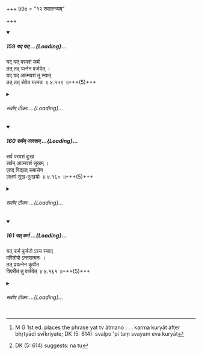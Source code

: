 +++
title = "१२ स्वातन्त्र्यम्"

+++

<div class="js_include" includetitle="true" newlevelforh1="5" unfilled url="/kalpAntaram/smRtiH/manuH/vishvAsa-prastutiH/04/159_yad_yat.md">
<details open><summary><h5>159 यद् यत् ...{Loading}...</h5></summary>


यद् यत् परवशं कर्म  
तत् तद् यत्नेन वर्जयेत् ।  
यद् यद् आत्मवशं तु स्यात्  
तत् तत् सेवेत यत्नतः  ॥ ४.१५९ ॥+++(5)+++  
</details>
</div>
<div class="js_include collapsed" newlevelforh1="6" title="सर्वाष् टीकाः" unfilled url="/kalpAntaram/smRtiH/manuH/sarvASh_TIkAH/04/159_yad_yat.md">
<details><summary><h6>सर्वाष् टीकाः ...{Loading}...</h6></summary>
<details><summary>गङ्गानथ-मूलानुवादः</summary>

He shall carefully avoid every such act as is dependent upon others; such acts as are dependent upon himself, every one of these he shall eagerly pursue.—(159)
</details>
<details><summary>मेधातिथिः</summary>

यत् परप्रार्थनया स्वपरहितादि क्रियते तत् **परवशं** वर्ज्यते, न तु यद् वृत्तिसाध्यम् आर्त्विज्यादि । तद् धि **स्ववशम्** एव । तद्विषयकम् एव भृत्यादि स्वीक्रियते । न चानेन परवशम् अपि दीक्षितस्य निषिध्यते, स्मृत्या श्रुतिं बाधितुम् अन्याय्यत्वात्, उक्ते च विषये सावकाशत्वात् स्मृतेः । यत् त्व् आत्मनो वश्यम्, स्वल्पया धनमात्रया परोपकारः स्वल्पो ऽपि, स्वयं तत् कर्म कुर्यत्[^२२२] । नित्यकर्मासंपत्तौ कुटुम्बोपयोगिनि धने ऽसति कर्तव्यैव याच्ञा, उपायान्तराभावे । किं तु[^२२३] "विशेषतो यक्ष्ये", "विशेषतो दास्ये" इति । सत्यां कस्यांचिद् धनमात्रायां संतोषपरेण भवितव्यम् इत्य् एवम् अस्य तात्पर्यम् ॥ ४.१५९ ॥


[^२२३]:
     DK (5: 614) suggests: na tu


[^२२२]:
     M G 1st ed. places the phrase yat tv ātmano . . . karma kuryāt after bhṛtyādi svīkriyate; DK (5: 614): svalpo 'pi taṃ svayam eva kuryāt
</details>
<details><summary>गङ्गानथ-भाष्यानुवादः</summary>

An act, securing a benefit for others by requesting other (wealthy)
persons, is what is spoken of as ‘*dependent upon others*;’ and this has
to be avoided; and not such acts as are dependent upon one’s own
conduct; such, *e.g*., as *straightforwardness*, and the like; because
these are entirely under one’s own control; in fact, it is in view of
this that the man accepts payment for services rendered.

This text is not meant to forbid all those acts that are done for the
Initiated Sacrificer by the Priests in return for payment, and are, in
that sense ‘dependent on others.’ This cannot be the sense, because the
Smṛti could not set aside what has been ordained by the Śruti (such as
the Sacrificial acts are); specially as room for the application of the
Smṛti-rule (contained in the present text) is available in the case of
the acts mentioned before.

What is dependent upon oneself,—*e* .*g*., the helping of others with
small amounts of money, and so forth—should always be done.

In the event of one’s inability to perfom (perform?) one’s obligatory
duties, and in the event also of one’s not possessing wealth enough for
the maintaining of one’s family, one must have recourse to begging;
specially when one has no other means available. But when the man
himself possesses some little wealth, he shall remain contented, and
shall not crave for more, with a view to performing costlier sacrifices,
or making richer presents, and so forth. Such is the sense of the
verse.—(159)
</details>
<details><summary>गङ्गानथ-टिप्पन्यः</summary>

This verse is quoted in *Aparārka* (p. 224);—and in *Madanapārijāta* (p.
14).
</details>
<details><summary>Bühler</summary>

159	Let him carefully avoid all undertakings (the success of) which depends on others; but let him eagerly pursue that (the accomplishment of) which depends on himself.
</details>
</details>
</div>
<div class="js_include" includetitle="true" newlevelforh1="5" unfilled url="/kalpAntaram/smRtiH/manuH/vishvAsa-prastutiH/04/160_sarvam_paravasham.md">
<details open><summary><h5>160 सर्वम् परवशम् ...{Loading}...</h5></summary>


सर्वं परवशं दुःखं  
सर्वम् आत्मवशं सुखम् ।  
एतद् विद्यात् समासेन  
लक्षणं सुख-दुःखयोः  ॥ ४.१६० ॥+++(5)+++  
</details>
</div>
<div class="js_include collapsed" newlevelforh1="6" title="सर्वाष् टीकाः" unfilled url="/kalpAntaram/smRtiH/manuH/sarvASh_TIkAH/04/160_sarvam_paravasham.md">
<details><summary><h6>सर्वाष् टीकाः ...{Loading}...</h6></summary>
<details><summary>गङ्गानथ-मूलानुवादः</summary>

All that is dependent on others is painful; all that is dependent on oneself is pleasing; he shall know this to be, in short, the definition of pleasure and pain.—(160)
</details>
<details><summary>मेधातिथिः</summary>

याच्ञां निन्दति । यत् **परवशं** तत् **सर्वं दुःखम्** । तिष्ठतु तावत् परस्य गृहद्वार्य् उपस्थानम् अनुवृत्तिर् अत्र चामुत्र च भ्रमणम् । यत् तु,

- संकल्प एव याच्ञायां हृदयं न प्रसह्यते ।

- नूनं मायाम् असंदिग्धां सृष्टिर् नासौ स्वयंभुवः ॥

**समासेन** संक्षेपेणैतद् **दुःखस्य लक्षणं** या याच्ञा । सुखं चैतद् यास्पृहा ॥ ४.१६० ॥
</details>
<details><summary>गङ्गानथ-भाष्यानुवादः</summary>

This verse deprecates begging.

‘*All that is dependent on others is painful*;’—to say nothing of
attending at his gates, following in his wake, and wandering about here
and there (all which is involved in the act of begging). It has been
said that—‘the very idea of begging, the heart cannot bear,—it is
doubtless the greatest illusion; it is not a creation of the self-born
Creator.’

‘*In short*’—briefly. Pain is briefly defined as ‘begging,’ and Pleasure
as ‘absence of want’—(‘60)
</details>
<details><summary>गङ्गानथ-टिप्पन्यः</summary>

This verse is quoted in *Madanapārijāta* (p. 14);—and in *Aparārka* (p.
224).
</details>
<details><summary>Bühler</summary>

160	Everything that depends on others (gives) pain, everything that depends on oneself (gives) pleasure; know that this is the short definition of pleasure and pain.
</details>
</details>
</div>
<div class="js_include" includetitle="true" newlevelforh1="5" unfilled url="/kalpAntaram/smRtiH/manuH/vishvAsa-prastutiH/04/161_yat_karma.md">
<details open><summary><h5>161 यत् कर्म ...{Loading}...</h5></summary>


यत् कर्म कुर्वतो ऽस्य स्यात्  
परितोषो ऽन्तरात्मनः ।  
तत् प्रयत्नेन कुर्वीत  
विपरीतं तु वर्जयेत्  ॥ ४.१६१ ॥+++(5)+++  
</details>
</div>
<div class="js_include collapsed" newlevelforh1="6" title="सर्वाष् टीकाः" unfilled url="/kalpAntaram/smRtiH/manuH/sarvASh_TIkAH/04/161_yat_karma.md">
<details><summary><h6>सर्वाष् टीकाः ...{Loading}...</h6></summary>
<details><summary>गङ्गानथ-मूलानुवादः</summary>

He shall perform, with diligence that act, by performing which there arises satisfaction in his inner soul; and he shall avoid the contrary.—(161)
</details>
<details><summary>मेधातिथिः</summary>

आत्मतुष्टेः प्रागुक्तायाः पुनर् वचनं स्मरणार्थम् । विषयश् च तस्या दर्शन एव । यत्र कर्मणि क्रियमाणे किंकथिका न भवति, तत् कर्तयम् । यत्र तु हृदयं न तुष्यति, तद् वर्जनीयम् ॥ ४.१६१ ॥
</details>
<details><summary>गङ्गानथ-भाष्यानुवादः</summary>

The ‘soul’s satisfaction’, already mentioned before, is mentioned again
for recalling it to the mind; and its exact scope has already been
explained.

While an act is being performed, if there arises in the mind no sort of
doubt or hesitation, then that act should he proceeded with. But, if the
mind is not satisfied in regard to an action, that action should be
avoided.—(161)
</details>
<details><summary>गङ्गानथ-टिप्पन्यः</summary>

This verse is quoted in *Aparārka* (p. 224), which explains ‘*Karma*’ as
‘*Dharma*’;—in *Parāśaramādhava* (Ācāra, p. 524);—in *Madanapārijāta*
(p. 14), which adds that the ‘act’ here mentioned must be such as is not
incompatible with the teachings of scriptures; though even in regard to
such acts, there are exceptions; *e.g*., even though an act may have
been enjoined by the scriptures, it should not be done if it is against
popular opinion;—and in *Nṛsiṃhaprasāda* (Saṃskāra, p. 71b).
</details>
<details><summary>Bühler</summary>

161	When the performance of an act gladdens his heart, let him perform it with diligence; but let him avoid the opposite.
</details>
</details>
</div>
